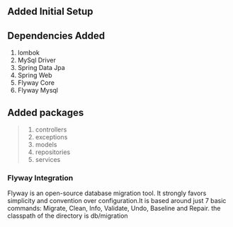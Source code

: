 ## Added Initial Setup

## Dependencies Added
1. lombok
2. MySql Driver
3. Spring Data Jpa
4. Spring Web
5. Flyway Core
6. Flyway Mysql

## Added packages
>1. controllers
>2. exceptions
>3. models
>4. repositories
>5. services

### Flyway Integration
Flyway is an open-source database migration tool. It strongly favors simplicity and convention over configuration.It is based around just 7 basic commands: Migrate, Clean, Info, Validate, Undo, Baseline and Repair.
 the classpath of the directory is db/migration
